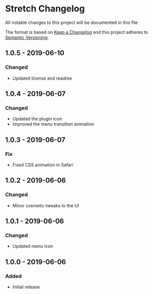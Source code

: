 # Stretch Changelog

All notable changes to this project will be documented in this file.

The format is based on [Keep a Changelog](http://keepachangelog.com/) and this project adheres to [Semantic Versioning](http://semver.org/).
## 1.0.5 - 2019-06-10
### Changed
- Updated license and readme

## 1.0.4 - 2019-06-07
### Changed
- Updated the plugin icon
- Improved the menu transition animation

## 1.0.3 - 2019-06-07
### Fix
- Fixed CSS animation in Safari

## 1.0.2 - 2019-06-06
### Changed
- Minor cosmetic tweaks to the UI

## 1.0.1 - 2019-06-06
### Changed
- Updated menu icon

## 1.0.0 - 2019-06-06
### Added
- Initial release
